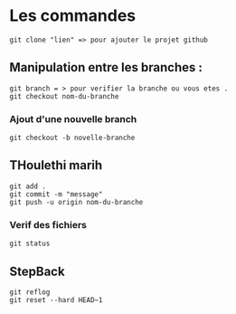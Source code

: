 # Les commandes 
    git clone "lien" => pour ajouter le projet github 
## Manipulation entre les branches  : 
    git branch = > pour verifier la branche ou vous etes .
    git checkout nom-du-branche
### Ajout d'une nouvelle branch 
    git checkout -b novelle-branche
## THoulethi marih 
    git add . 
    git commit -m "message"
    git push -u origin nom-du-branche
### Verif des fichiers 
    git status
## StepBack 
    git reflog 
    git reset --hard HEAD~1


    